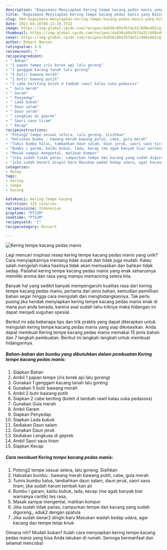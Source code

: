 ```yaml
---
description: "Bagaimana Menyiapkan Kering tempe kacang pedas manis yang Bikin Ngiler"
title: "Bagaimana Menyiapkan Kering tempe kacang pedas manis yang Bikin Ngiler"
slug: 944-bagaimana-menyiapkan-kering-tempe-kacang-pedas-manis-yang-bikin-ngiler
date: 2021-04-16T08:13:29.751Z
image: https://img-global.cpcdn.com/recipes/da936c60afb7da32/680x482cq70/kering-tempe-kacang-pedas-manis-foto-resep-utama.jpg
thumbnail: https://img-global.cpcdn.com/recipes/da936c60afb7da32/680x482cq70/kering-tempe-kacang-pedas-manis-foto-resep-utama.jpg
cover: https://img-global.cpcdn.com/recipes/da936c60afb7da32/680x482cq70/kering-tempe-kacang-pedas-manis-foto-resep-utama.jpg
author: Robert Benson
ratingvalue: 4.6
reviewcount: 7
recipeingredient:
- " Bahan"
- "1 papan tempe iris korek api lalu goreng"
- "1 genggam kacang tanah lalu goreng"
- "5 butir bawang merah"
- "2 butir bawang putih"
- "2 cabe keriting boleh d tambah rawit kalau suka pedassss"
- " Gula merah"
- " Garam"
- " Penyedap"
- " Lada bubuk"
- " Daun salam"
- " Daun jeruk"
- " Lengkuas di geprek"
- " Saori saus tiram"
- " Kecap"
recipeinstructions:
- "Potong2 tempe sesuai selera, lalu goreng. Sisihkan"
- "Haluskan bumbu : bawang merah bawang putih, cabe, gula merah"
- "Tumis bumbu halus, tambahkan daun salam, daun jeruk, saori saos tiram, jika sudah harum tambah kan air"
- "Bumbu i garam, kaldu bubuk, lada, kecap (me agak banyak biar warnanya cantik) tes rasa,"
- "Masak sampai mengental, matikan kompor"
- "Jika sudah tidak panas, campurkan tempe dan kacang yang sudah digoreng,, aduk2 dengan spatula"
- "Jika sudah benar2 dingin baru Masukan wadah kedap udara, agar kacang dan tempe tetap kriuk"
categories:
- Resep
tags:
- kering
- tempe
- kacang

katakunci: kering tempe kacang 
nutrition: 123 calories
recipecuisine: Indonesian
preptime: "PT32M"
cooktime: "PT52M"
recipeyield: "1"
recipecategory: Dessert

---
```



![Kering tempe kacang pedas manis](https://img-global.cpcdn.com/recipes/da936c60afb7da32/680x482cq70/kering-tempe-kacang-pedas-manis-foto-resep-utama.jpg)

Lagi mencari inspirasi resep kering tempe kacang pedas manis yang unik? Cara menyiapkannya memang tidak susah dan tidak juga mudah. Kalau salah mengolah maka hasilnya tidak akan memuaskan dan bahkan tidak sedap. Padahal kering tempe kacang pedas manis yang enak seharusnya memiliki aroma dan rasa yang mampu memancing selera kita.



Banyak hal yang sedikit banyak mempengaruhi kualitas rasa dari kering tempe kacang pedas manis, pertama dari jenis bahan, kemudian pemilihan bahan segar hingga cara mengolah dan menghidangkannya. Tak perlu pusing jika hendak menyiapkan kering tempe kacang pedas manis enak di mana pun anda berada, karena asal sudah tahu triknya maka hidangan ini dapat menjadi suguhan spesial.


Berikut ini ada beberapa tips dan trik praktis yang dapat diterapkan untuk mengolah kering tempe kacang pedas manis yang siap dikreasikan. Anda dapat membuat Kering tempe kacang pedas manis memakai 15 jenis bahan dan 7 langkah pembuatan. Berikut ini langkah-langkah untuk membuat hidangannya.

<!--inarticleads1-->

##### Bahan-bahan dan bumbu yang dibutuhkan dalam pembuatan Kering tempe kacang pedas manis:

1. Siapkan  Bahan
1. Ambil 1 papan tempe (iris korek api lalu goreng)
1. Gunakan 1 genggam kacang tanah lalu goreng
1. Gunakan 5 butir bawang merah
1. Ambil 2 butir bawang putih
1. Siapkan 2 cabe keriting (boleh d tambah rawit kalau suka pedassss)
1. Gunakan  Gula merah
1. Ambil  Garam
1. Siapkan  Penyedap
1. Siapkan  Lada bubuk
1. Sediakan  Daun salam
1. Gunakan  Daun jeruk
1. Sediakan  Lengkuas di geprek
1. Ambil  Saori saus tiram
1. Siapkan  Kecap




<!--inarticleads2-->

##### Cara membuat Kering tempe kacang pedas manis:

1. Potong2 tempe sesuai selera, lalu goreng. Sisihkan
1. Haluskan bumbu : bawang merah bawang putih, cabe, gula merah
1. Tumis bumbu halus, tambahkan daun salam, daun jeruk, saori saos tiram, jika sudah harum tambah kan air
1. Bumbu i garam, kaldu bubuk, lada, kecap (me agak banyak biar warnanya cantik) tes rasa,
1. Masak sampai mengental, matikan kompor
1. Jika sudah tidak panas, campurkan tempe dan kacang yang sudah digoreng,, aduk2 dengan spatula
1. Jika sudah benar2 dingin baru Masukan wadah kedap udara, agar kacang dan tempe tetap kriuk




Gimana nih? Mudah bukan? Itulah cara menyiapkan kering tempe kacang pedas manis yang bisa Anda lakukan di rumah. Semoga bermanfaat dan selamat mencoba!
